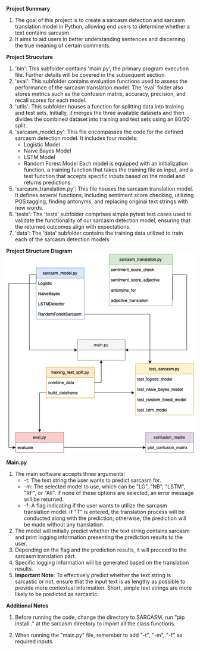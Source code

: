 **Project Summary**
1. The goal of this project is to create a sarcasm detection and sarcasm translation model in Python, allowing end users to determine whether a text contains sarcasm.
2. It aims to aid users in better understanding sentences and discerning the true meaning of certain comments.

**Project Strucuture**
1. 'bin': This subfolder contains 'main.py', the primary program execution file. Further details will be covered in the subsequent section.
2. 'eval': This subfolder contains evaluation functions used to assess the performance of the sarcasm translation model. The 'eval' folder also stores metrics such as the confusion matrix, accuracy, precision, and recall scores for each model.
3. 'utils': This subfolder houses a function for splitting data into training and test sets. Initially, it merges the three available datasets and then divides the combined dataset into training and test sets using an 80/20 split.
4. 'sarcasm_model.py': This file encompasses the code for the defined sarcasm detection model. It includes four models:
    * Logistic Model
    * Naive Bayes Model
    * LSTM Model
    * Random Forest Model
Each model is equipped with an initialization function, a training function that takes the training file as input, and a test function that accepts specific inputs based on the model and returns predictions.
5. 'sarcasm_translation.py': This file houses the sarcasm translation model. It defines several functions, including sentiment score checking, utilizing POS tagging, finding antonyms, and replacing original text strings with new words. 
6. 'tests': The 'tests' subfolder comprises simple pytest test cases used to validate the functionality of our sarcasm detection model, ensuring that the returned outcomes align with expectations.
7. 'data': The 'data' subfolder contains the training data utilized to train each of the sarcasm detection models.

**Project Structure Diagram**
![Project Structure](Project_Structure.jpg)

**Main.py**
1. The main software accepts three arguments:
    * -t: The text string the user wants to predict sarcasm for.
    * -m: The selected model to use, which can be "LG", "NB", "LSTM", "RF", or "All". If none of these options are selected, an error message will be returned.
    * -f: A flag indicating if the user wants to utilize the sarcasm translation model. If "T" is entered, the translation process will be conducted along with the prediction; otherwise, the prediction will be made without any translation.
2. The model will initially predict whether the text string contains sarcasm and print logging information presenting the prediction results to the user.
3. Depending on the flag and the prediction results, it will proceed to the sarcasm translation part.
4. Specific logging information will be generated based on the translation results.
5. **Important Note**: To effectively predict whether the text string is sarcastic or not, ensure that the input text is as lengthy as possible to provide more contextual information. Short, simple text strings are more likely to be predicted as sarcastic.

**Additional Notes**
1. Before running the code, change the directory to SARCASM, run "pip install ." at the sarcasm directory to import all the class functions.

2. When running the "main.py" file, remember to add "-t", "-m", "-f" as required inputs.